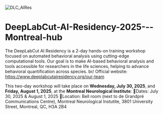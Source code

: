 ![DLC_AIRes](https://github.com/user-attachments/assets/222a0b4b-6b7a-4204-a519-526680043124)

# DeepLabCut-AI-Residency-2025---Montreal-hub
The DeepLabCut AI Residency is a 2-day hands-on training workshop focused on automated behavioral analysis using cutting-edge computational tools. Our goal is to make AI-based behavioral analysis and tools accessible for researchers in the life sciences, helping to advance behavioral quantification across species. br/
Official website: https://www.deeplabcutairesidency.org/our-team 


This two-day workshop will take place on **Wednesday, July 30, 2025**, and **Friday, August 1, 2025**, at the **Montreal Neurological Institute**:
📅Dates: July 30, 2025 & August 1, 2025
📍Location: Bell room (next to de Grandpré Communications Centre), Montreal Neurological Instutite, 3801 University Street, Montreal, QC, H3A 2B4

